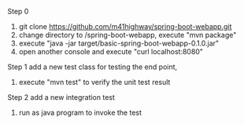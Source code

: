 Step 0
1. git clone https://github.com/m41highway/spring-boot-webapp.git
2. change directory to /spring-boot-webapp, execute "mvn package"
3. execute "java -jar target/basic-spring-boot-webapp-0.1.0.jar"
4. open another console and execute "curl localhost:8080"

Step 1 add a new test class for testing the end point,
1. execute "mvn test" to verify the unit test result

Step 2 add a new integration test
1. run as java program to invoke the test